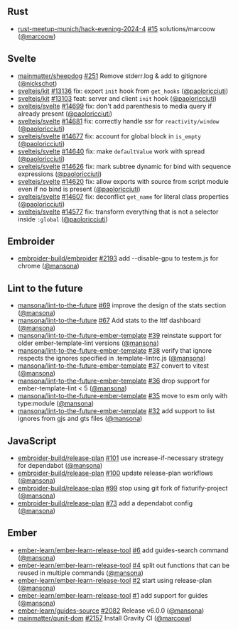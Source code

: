 ## Rust

- [rust-meetup-munich/hack-evening-2024-4] [#15](https://github.com/rust-meetup-munich/hack-evening-2024-4/pull/15) solutions/marcoow ([@marcoow])

## Svelte

- [mainmatter/sheepdog] [#251](https://github.com/mainmatter/sheepdog/pull/251) Remove stderr.log & add to gitignore ([@nickschot])
- [sveltejs/kit] [#13136](https://github.com/sveltejs/kit/pull/13136) fix: export `init` hook from `get_hooks` ([@paoloricciuti])
- [sveltejs/kit] [#13103](https://github.com/sveltejs/kit/pull/13103) feat: server and client `init` hook ([@paoloricciuti])
- [sveltejs/svelte] [#14699](https://github.com/sveltejs/svelte/pull/14699) fix: don't add parenthesis to media query if already present ([@paoloricciuti])
- [sveltejs/svelte] [#14681](https://github.com/sveltejs/svelte/pull/14681) fix: correctly handle ssr for `reactivity/window` ([@paoloricciuti])
- [sveltejs/svelte] [#14677](https://github.com/sveltejs/svelte/pull/14677) fix: account for global block in `is_empty` ([@paoloricciuti])
- [sveltejs/svelte] [#14640](https://github.com/sveltejs/svelte/pull/14640) fix: make `defaultValue` work with spread ([@paoloricciuti])
- [sveltejs/svelte] [#14626](https://github.com/sveltejs/svelte/pull/14626) fix: mark subtree dynamic for bind with sequence expressions ([@paoloricciuti])
- [sveltejs/svelte] [#14620](https://github.com/sveltejs/svelte/pull/14620) fix: allow exports with source from script module even if no bind is present ([@paoloricciuti])
- [sveltejs/svelte] [#14607](https://github.com/sveltejs/svelte/pull/14607) fix: deconflict `get_name` for literal class properties ([@paoloricciuti])
- [sveltejs/svelte] [#14577](https://github.com/sveltejs/svelte/pull/14577) fix: transform everything that is not a selector inside `:global` ([@paoloricciuti])

## Embroider

- [embroider-build/embroider] [#2193](https://github.com/embroider-build/embroider/pull/2193) add --disable-gpu to testem.js for chrome ([@mansona])

## Lint to the future

- [mansona/lint-to-the-future] [#69](https://github.com/mansona/lint-to-the-future/pull/69) improve the design of the stats section ([@mansona])
- [mansona/lint-to-the-future] [#67](https://github.com/mansona/lint-to-the-future/pull/67) Add stats to the lttf dashboard ([@mansona])
- [mansona/lint-to-the-future-ember-template] [#39](https://github.com/mansona/lint-to-the-future-ember-template/pull/39) reinstate support for older ember-template-lint versions ([@mansona])
- [mansona/lint-to-the-future-ember-template] [#38](https://github.com/mansona/lint-to-the-future-ember-template/pull/38) verify that ignore respects the ignores specified in .template-lintrc.js ([@mansona])
- [mansona/lint-to-the-future-ember-template] [#37](https://github.com/mansona/lint-to-the-future-ember-template/pull/37) convert to vitest ([@mansona])
- [mansona/lint-to-the-future-ember-template] [#36](https://github.com/mansona/lint-to-the-future-ember-template/pull/36) drop support for ember-template-lint < 5 ([@mansona])
- [mansona/lint-to-the-future-ember-template] [#35](https://github.com/mansona/lint-to-the-future-ember-template/pull/35) move to esm only with type:module ([@mansona])
- [mansona/lint-to-the-future-ember-template] [#32](https://github.com/mansona/lint-to-the-future-ember-template/pull/32) add support to list ignores from gjs and gts files ([@mansona])

## JavaScript

- [embroider-build/release-plan] [#101](https://github.com/embroider-build/release-plan/pull/101) use increase-if-necessary strategy for dependabot ([@mansona])
- [embroider-build/release-plan] [#100](https://github.com/embroider-build/release-plan/pull/100) update release-plan workflows ([@mansona])
- [embroider-build/release-plan] [#99](https://github.com/embroider-build/release-plan/pull/99) stop using git fork of fixturify-project ([@mansona])
- [embroider-build/release-plan] [#73](https://github.com/embroider-build/release-plan/pull/73) add a dependabot config ([@mansona])

## Ember

- [ember-learn/ember-learn-release-tool] [#6](https://github.com/ember-learn/ember-learn-release-tool/pull/6) add guides-search command ([@mansona])
- [ember-learn/ember-learn-release-tool] [#4](https://github.com/ember-learn/ember-learn-release-tool/pull/4) split out functions that can be reused in multiple commands ([@mansona])
- [ember-learn/ember-learn-release-tool] [#2](https://github.com/ember-learn/ember-learn-release-tool/pull/2) start using release-plan ([@mansona])
- [ember-learn/ember-learn-release-tool] [#1](https://github.com/ember-learn/ember-learn-release-tool/pull/1) add support for guides ([@mansona])
- [ember-learn/guides-source] [#2082](https://github.com/ember-learn/guides-source/pull/2082) Release v6.0.0 ([@mansona])
- [mainmatter/qunit-dom] [#2157](https://github.com/mainmatter/qunit-dom/pull/2157) Install Gravity CI ([@marcoow])

[@mansona]: https://github.com/mansona
[@marcoow]: https://github.com/marcoow
[@nickschot]: https://github.com/nickschot
[@paoloricciuti]: https://github.com/paoloricciuti
[ember-learn/ember-learn-release-tool]: https://github.com/ember-learn/ember-learn-release-tool
[ember-learn/guides-source]: https://github.com/ember-learn/guides-source
[embroider-build/embroider]: https://github.com/embroider-build/embroider
[embroider-build/release-plan]: https://github.com/embroider-build/release-plan
[mainmatter/qunit-dom]: https://github.com/mainmatter/qunit-dom
[mainmatter/sheepdog]: https://github.com/mainmatter/sheepdog
[mansona/lint-to-the-future-ember-template]: https://github.com/mansona/lint-to-the-future-ember-template
[mansona/lint-to-the-future]: https://github.com/mansona/lint-to-the-future
[rust-meetup-munich/hack-evening-2024-4]: https://github.com/rust-meetup-munich/hack-evening-2024-4
[sveltejs/kit]: https://github.com/sveltejs/kit
[sveltejs/svelte]: https://github.com/sveltejs/svelte
